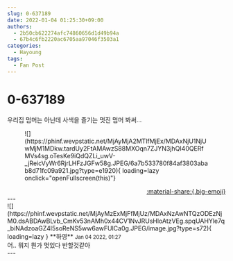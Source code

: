 ```yaml
---
slug: 0-637189
date: 2022-01-04 01:25:30+09:00
authors:
  - 2b50cb622274afc74860656d1d49b94a
  - 67b4c6fb2220ac6705aa97046f3503a1
categories:
  - Hayoung
tags:
  - Fan Post
---
```


# 0-637189

<div class="post-container" markdown="1">
<div class="content-container md-sidebar__scrollwrap" markdown="1">

우리집 멈머는 아닌데 사색을 즐기는 멋진 멈머 봐써...
<figure markdown="1">
![](https://phinf.wevpstatic.net/MjAyMjA2MTlfMjEx/MDAxNjU1NjUwMjM1MDkw.tardUy2FtAMAwzS88MXOqn7ZJYN3jhQI40QERfMVs4sg.oTesKe9iQdQZLi_uwV-_jReicVyWr6RjrLHFzJGFw58g.JPEG/6a7b533780f84af3803abab8d71fc09a921.jpg?type=e1920){ loading=lazy onclick="openFullscreen(this)"}
</figure>


</div>
</div>

<div style="text-align: right;" markdown="1">
<a href="https://weverse.io/fromis9/fanpost/0-637189" style="text-align: right;">:material-share:{.big-emoji}</a>
</div>
---

<div class="comments-container md-sidebar__scrollwrap" markdown="1">
<div class="comment" markdown="1">
<div class='id-container' markdown="1">
![](https://phinf.wevpstatic.net/MjAyMzExMjFfMjUz/MDAxNzAwNTQzODEzNjM0.dsABDAwBLvb_CmKv53nAMh0x44CV1NvJRUsHloAtzVEg.spqUAHYle7q_biNAdzoaGZ4l5soReNS5ww6awFUlCa0g.JPEG/image.jpg?type=s72){ loading=lazy }
**<span class="artist">하영</span>** <small>Jan 04 2022, 01:27</small><br>
</div>
<div class='comment-body' markdown="1">
어.. 뭐지 뭔가 멋있다 반할것같아
</div>
</div>
</div>
---

